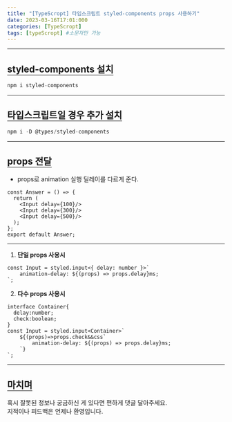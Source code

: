 ```yaml
---
title: "[TypeScropt] 타입스크립트 styled-components props 사용하기"
date: 2023-03-16T17:01:000
categories: [TypeScropt]
tags: [typeScropt] #소문자만 가능
---
```


---

## <b style="border-bottom:2px solid gray">styled-components 설치</b>
```js
npm i styled-components
```

***

## <b style="border-bottom:2px solid gray">타입스크립트일 경우 추가 설치</b>
```js
npm i -D @types/styled-components
```

***

## <b style="border-bottom:2px solid gray">props 전달</b>
- props로 animation 실행 딜레이를 다르게 준다.

```tsx
const Answer = () => {
  return (
    <Input delay={100}/>
    <Input delay={300}/>
    <Input delay={500}/>
  );
};
export default Answer;
```

***

1. <b>단일 props 사용시</b>
```tsx
const Input = styled.input<{ delay: number }>`
    animation-delay: ${(props) => props.delay}ms;
`;
```

2. <b>다수 props 사용시</b>
```tsx
interface Container{
  delay:number;
  check:boolean;
}
const Input = styled.input<Container>`
    ${(props)=>props.check&&css`
        animation-delay: ${(props) => props.delay}ms;
    `}
`;
```

---

## <b style="border-bottom:2px solid gray"><b>마치며</b></b>
<P>혹시 잘못된 정보나 궁금하신 게 있다면 편하게 댓글 달아주세요.<br/>
지적이나 피드백은 언제나 환영입니다.</p>
